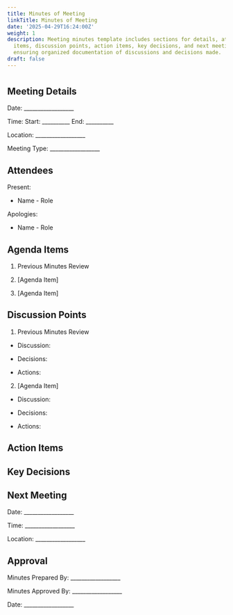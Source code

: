 ```yaml
---
title: Minutes of Meeting
linkTitle: Minutes of Meeting
date: '2025-04-29T16:24:00Z'
weight: 1
description: Meeting minutes template includes sections for details, attendees, agenda
  items, discussion points, action items, key decisions, and next meeting information,
  ensuring organized documentation of discussions and decisions made.
draft: false
---
```



# 

## Meeting Details

Date: __________________

Time: Start: __________ End: __________

Location: __________________

Meeting Type: __________________

## Attendees

Present:

- Name - Role

Apologies:

- Name - Role

## Agenda Items

1. Previous Minutes Review

1. [Agenda Item]

1. [Agenda Item]

## Discussion Points

1. Previous Minutes Review

- Discussion:

- Decisions:

- Actions:

2. [Agenda Item]

- Discussion:

- Decisions:

- Actions:

## Action Items

<!-- Unsupported block type: table -->

## Key Decisions

## Next Meeting

Date: __________________

Time: __________________

Location: __________________

## Approval

Minutes Prepared By: __________________

Minutes Approved By: __________________

Date: __________________